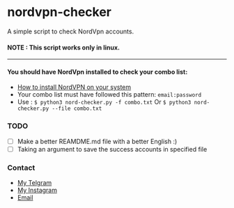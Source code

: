 # nordvpn-checker
A simple script to check NordVpn accounts.
#### NOTE : This script works only in linux.
___
#### You should have NordVpn installed to check your combo list:
- [How to install NordVPN on your system](https://nordvpn.com/download/linux/)
- Your combo list must have followed this pattern:
 `email:password`
- Use : `$ python3 nord-checker.py -f combo.txt` Or `$ python3 nord-checker.py --file combo.txt`
    
### TODO 
- [ ] Make a better REAMDME.md file with a better English :)
- [ ] Taking an argument to save the success accounts in specified file

### Contact 
- [My Telgram](https://t.me/behnam_1121)
- [My Instagram](https://www.instagram.com/behnam.mohamadzadeh)
- [Email](mailto:behnam.mohamadzadeh21@gmail.com)

